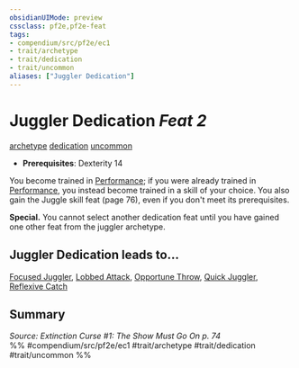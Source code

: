 ```yaml
---
obsidianUIMode: preview
cssclass: pf2e,pf2e-feat
tags:
- compendium/src/pf2e/ec1
- trait/archetype
- trait/dedication
- trait/uncommon
aliases: ["Juggler Dedication"]
---
```

# Juggler Dedication  *Feat 2*  
[archetype](../../rules/traits/archetype.md)  [dedication](../../rules/traits/dedication.md)  [uncommon](../../rules/traits/uncommon.md)  

- **Prerequisites**: Dexterity 14

You become trained in [Performance](../skills.md#Performance); if you were already trained in [Performance](../skills.md#Performance), you instead become trained in a skill of your choice. You also gain the Juggle skill feat (page 76), even if you don't meet its prerequisites.

**Special.** You cannot select another dedication feat until you have gained one other feat from the juggler archetype.

## Juggler Dedication leads to...

[Focused Juggler](focused-juggler-ec1.md), [Lobbed Attack](lobbed-attack-ec1.md), [Opportune Throw](opportune-throw-ec1.md), [Quick Juggler](quick-juggler-ec1.md), [Reflexive Catch](reflexive-catch-ec1.md)

## Summary

*Source: Extinction Curse #1: The Show Must Go On p. 74*  
%% #compendium/src/pf2e/ec1 #trait/archetype #trait/dedication #trait/uncommon %%